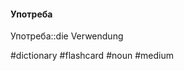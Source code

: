 #### Употреба

Употреба::die Verwendung
<!--SR:!2024-07-23,10,270-->

#dictionary #flashcard #noun #medium 
